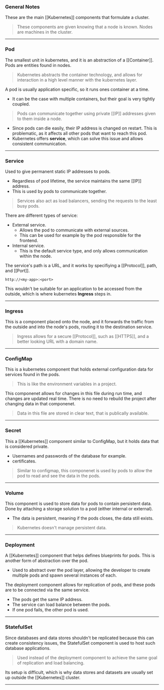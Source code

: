 
### General Notes

These are the main [[Kubernetes]] components that formulate a cluster.

> These components are given knowing that a node is known. Nodes are machines in the cluster.

---
### Pod

The smallest unit in kubernetes, and it is an abstraction of a [[Container]]. Pods are entities found in nodes.

> Kubernetes abstracts the container technology, and allows for interaction in a high level manner with the kubernetes layer.

A pod is usually application specific, so it runs ones container at a time. 
* It can be the case with multiple containers, but their goal is very tightly coupled.

> Pods can communicate together using private [[IP]] addresses given to them inside a node. 
* Since pods can die easily, their IP address is changed on restart. This is problematic, as it affects all other pods that want to reach this pod.
* Kubernetes offers **service**, which can solve this issue and allows consistent communication.

---

### Service

Used to give permanent static IP addresses to pods.
* Regardless of pod lifetime, the service maintains the same [[IP]] address.
* This is used by pods to communicate together.

> Services also act as load balancers, sending the requests to the least busy pods.

There are different types of service:
* External service.
	* Allows the pod to communicate with external sources.
	* This can be used for example by the pod responsible for the frontend.
* Internal service.
	* This is the default service type, and only allows communication within the node.

The service's path is a URL, and it works by specifiying a [[Protocol]], path, and [[Port]].
```
http://<my-app>:<port>
```

This wouldn't be suitable for an application to be accessed from the outside, which is where kubernetes **Ingress** steps in.

---

### Ingress

This is a component placed onto the node, and it forwards the traffic from the outside and into the node's pods, routing it to the destination service.

> Ingress allows for a secure [[Protocol]], such as [[HTTPS]], and a better looking URL with a domain name.

---

### ConfigMap

This is a kubernetes component that holds external configuration data for services found in the pods.

> This is like the environment variables in a project.

This componenet allows for changes in this file during run time, and changes are updated real time. There is no need to rebuild the project after changing data in that componenet.

> Data in this file are stored in clear text, that is publically available.

---

### Secret

This a [[Kubernetes]] component similar to ConfigMap, but it holds data that is considered private.
* Usernames and passwords of the database for example.
* certificates.

> Similar to configmap, this componenet is used by pods to allow the pod to read and see the data in the pods.

---

### Volume

This component is used to store data for pods to contain persistent data. Done by attaching a storage solution to a pod (either internal or external).
* The data is persistent, meaning if the pods closes, the data still exists.

> Kubernetes doesn't manage persistent data. 

---

### Deployment

A [[Kubernetes]] component that helps defines blueprints for pods. This is another form of abstraction over the pod.
* Used to abstract over the pod layer, allowing the developer to create multiple pods and spawn several instances of each.

The deployment component allows for replication of pods, and these pods are to be connected via the same service.
* The pods get the same IP address.
* The service can load balance between the pods.
* If one pod fails, the other pod is used.

---

### StatefulSet

Since databases and data stores shouldn't be replicated because this can create consistency issues, the StatefulSet component is used to host such database applications.

> Used instead of the deployment component to achieve the same goal of replication and load balancing.

Its setup is difficult, which is why data stores and datasets are usually set up outside the [[Kubernetes]] cluster.

---
